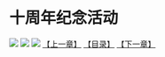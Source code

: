 # 十周年纪念活动
![](https://s2.baozimh.com/scomic/sanyanxiaotianlu-samanhua/0/555-n60z/1.jpg)
![](https://s2.baozimh.com/scomic/sanyanxiaotianlu-samanhua/0/555-n60z/2.jpg)
![](https://s2.baozimh.com/scomic/sanyanxiaotianlu-samanhua/0/555-n60z/3.jpg)
[【上一章】](./555.md)
[【目录】](./README.md)
[【下一章】](./557.md)

